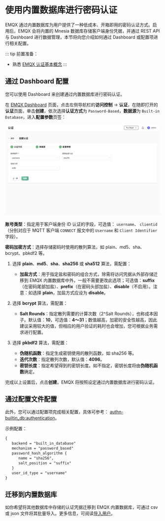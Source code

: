 # 使用内置数据库进行密码认证

EMQX 通过内置数据库为用户提供了一种低成本、开箱即用的密码认证方式。启用后，EMQX 会将内置的 Mnesia 数据库存储客户端身份凭据，并通过 REST API 与 Dashboard 进行数据管理，本节将向您介绍如何通过 Dashboard 或配置项进行相关配置。

::: tip 前置准备：

- 熟悉 [EMQX 认证基本概念](../authn/authn.md)
:::

## 通过 Dashboard 配置

您可以使用 Dashboard 来创建通过内置数据库进行密码认证。

在 [EMQX Dashboard](http://127.0.0.1:18083/#/authentication) 页面，点击左侧导航栏的**访问控制** -> **认证**，在随即打开的**认证**页面，单击**创建**，依次选择**认证方式**为 `Password-Based`，**数据源**为 `Built-in Database`，进入**配置参数**页签：

<img src="./assets/authn-mnesia-1.png" alt="EMQX 内置数据库认证" style="zoom:67%;" />

**账号类型**：指定用于客户端身份 ID 认证的字段，可选值： `username`、 `clientid`（分别对应于 MQTT 客户端 `CONNECT` 报文中的 `Username` 和 `Client Identifier` 字段）。

**密码加密方式**：选择存储密码时使用的散列算法，如 plain、md5、sha、bcrypt、pbkdf2 等。

1. 选择 **plain**、**md5**、**sha**、**sha256** 或 **sha512** 算法，需配置：
   - **加盐方式**：用于指定盐和密码的组合方式，除需将访问凭据从外部存储迁移到 EMQX 内置数据库中外，一般不需要更改此选项；可选值：**suffix**（在密码尾部加盐）、**prefix**（在密码头部加盐）、**disable**（不启用）。注意：如选择 **plain**，加盐方式应设为 **disable**。
2. 选择 **bcrypt** 算法，需配置：

   - **Salt Rounds**：指定散列需要的计算次数（2^Salt Rounds），也称成本因子。默认值：**10**，可选值：**4～31**；数值越高，加密的安全性越高，因此建议采用较大的值，但相应的用户验证的耗时也会增加，您可根据业务需求进行配置。
3. 选择 **pkbdf2** 算法，需配置：

   - **伪随机函数**：指定生成密钥使用的散列函数，如 sha256 等。
   - **迭代次数**：指定散列次数，默认值：**4096**。<!--后续补充取值范围-->
   - **密钥长度**：指定希望得到的密钥长度。如不指定，密钥长度将由**伪随机函数**确定。

完成以上设置后，点击**创建**，EMQX 将按照设定通过内置数据库进行密码认证。

## 通过配置文件配置

此外，您可以通过配置项完成相关配置，具体可参考： [authn-builtin_db:authentication](../../configuration/configuration-manual.html#authn-builtin_db:authentication)。

示例配置：

```hcl
{
   backend = "built_in_database"
   mechanism = "password_based"
   password_hash_algorithm {
      name = "sha256",
      salt_position = "suffix"
   }
   user_id_type = "username"
}
```

## 迁移到内置数据库

如你希望将其他数据库中存储的认证凭据迁移到 EMQX 内置数据库，可通过 csv 或 json 文件将其批量导入。更多信息，可阅读[导入用户](./user_management.md#导入用户)。
